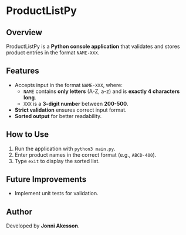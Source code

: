 # ProductListPy

## Overview
ProductListPy is a **Python console application** that validates and stores product entries in the format `NAME-XXX`.

## Features
- Accepts input in the format `NAME-XXX`, where:
  - `NAME` contains **only letters** (A-Z, a-z) and is **exactly 4 characters long**.
  - `XXX` is a **3-digit number** between **200-500**.
- **Strict validation** ensures correct input format.
- **Sorted output** for better readability.

## How to Use
1. Run the application with `python3 main.py`.
2. Enter product names in the correct format (e.g., `ABCD-400`).
3. Type `exit` to display the sorted list.

## Future Improvements
- Implement unit tests for validation.

## Author
Developed by **Jonni Akesson**.